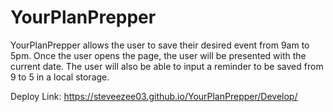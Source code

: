 <h1>YourPlanPrepper</h1>

YourPlanPrepper allows the user to save their desired event from 9am to 5pm.
Once the user opens the page, the user will be presented with the current date.
The user will also be able to input a reminder to be saved from 9 to 5 in a local storage.

Deploy Link: https://steveezee03.github.io/YourPlanPrepper/Develop/
